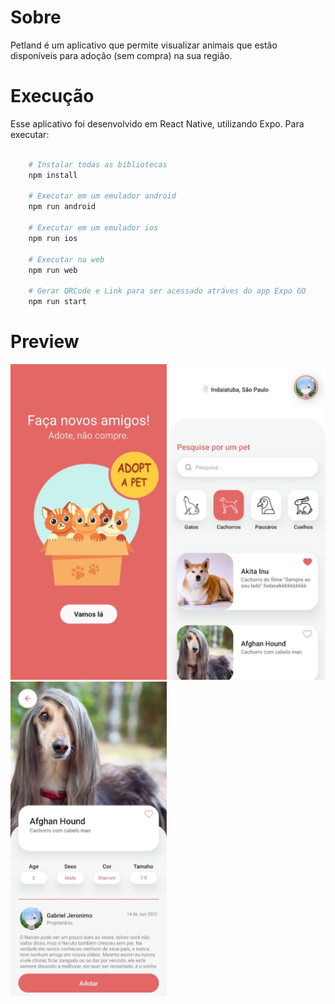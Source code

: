 # Sobre 

Petland é um aplicativo que permite visualizar animais que estão disponíveis para adoção (sem compra) na sua região.

# Execução

Esse aplicativo foi desenvolvido em React Native, utilizando Expo. Para executar:
 
```bash

    # Instalar todas as bibliotecas
    npm install

    # Executar em um emulador android
    npm run android

    # Executar em um emulador ios
    npm run ios

    # Executar na web
    npm run web

    # Gerar QRCode e Link para ser acessado atráves do app Expo GO
    npm run start

```

# Preview

<div>
 <img src="https://github.com/jeronimo3875br/petland/blob/master/assets/screens/petland-screen-1.jpeg" width="250" />
 <img src="https://github.com/jeronimo3875br/petland/blob/master/assets/screens/perland-screen-2.jpeg" width="250" />
 <img src="https://github.com/jeronimo3875br/petland/blob/master/assets/screens/petland-screen-3.jpeg" width="250" />
</div>
